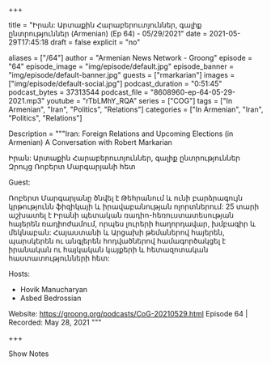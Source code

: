 +++

title = "Իրան: Արտաքին Հարաբերուտյուններ, գալիք ընտրություններ (Armenian) (Ep 64) - 05/29/2021"
date = 2021-05-29T17:45:18
draft = false
explicit = "no"

aliases = ["/64"]
author = "Armenian News Network - Groong"
episode = "64"
episode_image = "img/episode/default.jpg"
episode_banner = "img/episode/default-banner.jpg"
guests = ["rmarkarian"]
images = ["img/episode/default-social.jpg"]
podcast_duration = "0:51:45"
podcast_bytes = 37313544
podcast_file = "8608960-ep-64-05-29-2021.mp3"
youtube = "rTbLMhY_RQA"
series = ["COG"]
tags = ["In Armenian", "Iran", "Politics", "Relations"]
categories = ["In Armenian", "Iran", "Politics", "Relations"]

Description = """Iran: Foreign Relations and Upcoming Elections (in Armenian)
A Conversation with Robert Markarian

Իրան: Արտաքին Հարաբերուտյուններ, գալիք ընտրություններ
Զրույց Ռոբերտ Մարգարյանի հետ

Guest:

Ռոբերտ Մարգարյանը ծնվել է Թեհրանում և ունի բարձրագույն կրթությունն ֆիզիկայի և իրավաբանության ոլորտներում: 25 տարի աշխատել է Իրանի պետական ռադիո-հեռուստատեսության հայերեն ռադիոժամում, որպես լուրերի հաղորդավար, խմբագիր և մեկնաբան: Հայաստանի և Արցախի թեմաներով հայերեն, պարսկերեն ու անգլերեն հոդվածներով համագործակցել է  իրանական ու հայկական կայքերի և հետազոտական հաստատությունների հետ: 

Hosts: 
 - Hovik Manucharyan
 - Asbed Bedrossian

Website: https://groong.org/podcasts/CoG-20210529.html
Episode 64 | Recorded: May 28, 2021
"""

+++

Show Notes

